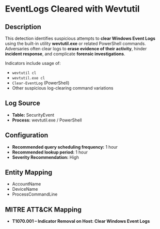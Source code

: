 # EventLogs Cleared with Wevtutil

## Description
This detection identifies suspicious attempts to **clear Windows Event Logs** using the built-in utility **wevtutil.exe** or related PowerShell commands.  
Adversaries often clear logs to **erase evidence of their activity**, hinder **incident response**, and complicate **forensic investigations**.  

Indicators include usage of:
- `wevtutil cl`  
- `wevtutil.exe cl`  
- `Clear-EventLog` (PowerShell)  
- Other suspicious log-clearing command variations  

## Log Source
- **Table:** SecurityEvent  
- **Process:** wevtutil.exe / PowerShell  

## Configuration
- **Recommended query scheduling frequency:** 1 hour  
- **Recommended lookup period:** 1 hour  
- **Severity Recommendation:** High  

## Entity Mapping
- AccountName  
- DeviceName  
- ProcessCommandLine  

## MITRE ATT&CK Mapping
- **T1070.001 – Indicator Removal on Host: Clear Windows Event Logs**  
